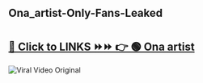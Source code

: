 
 ## Ona_artist-Only-Fans-Leaked

# <h2><a href="https://clipsfans.com/Ona_artist&ref=git">🔗 Click to LINKS ⏩⏩ 👉 🟢 Ona artist </a></h2>

<a href="https://clipsfans.com/Ona_artist&ref=git" rel="nofollow" data-target="animated-image.originalLink"><img src="https://i.ibb.co.com/xMMVF88/686577567.gif" alt="Viral Video Original" style="max-width: 100%; display: inline-block;" data-target="animated-image.originalImage"></a>
